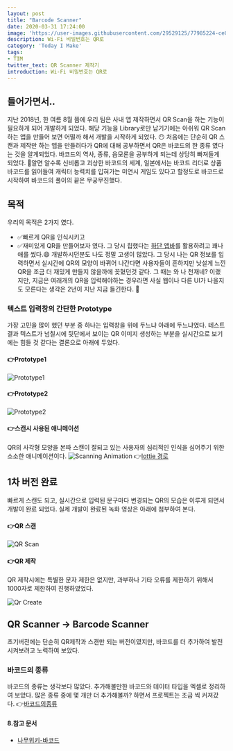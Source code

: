 ```yaml
---
layout: post
title: "Barcode Scanner"
date: 2020-03-31 17:24:00
image: 'https://user-images.githubusercontent.com/29529125/77985224-ce0fb280-734e-11ea-9807-9eaa2bd8bb2e.png'
description: Wi-Fi 비밀번호는 QR로
category: 'Today I Make'
tags:
- TIM
twitter_text: QR Scanner 제작기
introduction: Wi-Fi 비밀번호는 QR로
---
```


## 들어가면서..
지난 2018년, 한 여름 8월 쯤에 우리 팀은 사내 앱 제작하면서 QR Scan을 하는 기능이 필요하게 되어 개발하게 되었다. 해당 기능을 Library로만 남기기에는 아쉬워 QR Scan 하는 앱을 만들어 보면 어떨까 해서 개발을 시작하게 되었다. 😶
처음에는 단순히 QR 스캔과 제작만 하는 앱을 만들려다가 QR에 대해 공부하면서 QR은 바코드의 한 종류 였다는 것을 알게되었다. 바코드의 역사, 종류, 음모론을 공부하게 되는데 상당히 빠져들게 되었다. 🤖알면 알수록 신비롭고 괴상한 바코드의 세계, 일본에서는 바코드 리더로 상품 바코드를 읽어들여 캐릭터 능력치를 입혀가는 미연시 게임도 있다고 할정도로 바코드로 시작하여 바코드의 풀이의 끝은 무궁무진했다. 

## 목적
우리의 목적은 2가지 였다.
- ✅빠르게 QR을 인식시키고 
- ✅재미있게 QR을 만들어보자 였다.
그 당시 힙했다는 [하단 앱바](https://material.io/components/app-bars-bottom/#anatomy)를 활용하려고 꽤나 애를 썼다.😄 개발하시던분도 나도 정말 고생이 많았다.
그 당시 나는 QR 정보를 입력하면서 실시간에 QR의 모양이 바뀌어 나간다면 사용자들이 흔하지만 낫설게 느낀 QR을 조금 더 재밌게 만들지 않을까에 꽂혔던것 같다.
그 때는 와 나 천재네? 이랬지만, 지금은 여래개의 QR을 입력해야하는 경우라면 사실 웹이나 다른 UI가 나을지도 모른다는 생각은 2년이 지난 지금 들긴한다. 🤡

### 텍스트 입력창의 간단한 Prototype
가장 고민을 많이 했던 부분 중 하나는 입력창을 위에 두느냐 아래에 두느냐였다. 테스트 결과 텍스트가 넘칠시에 뒷단에서 보이는 QR 이미지 생성하는 부분을 실시간으로 보기에는 힘들 것 같다는 결론으로 아래에 두었다.
#### 👉Prototype1
![Prototype1](https://user-images.githubusercontent.com/29529125/77986816-00231380-7353-11ea-83c8-47a591ec18d2.gif)
#### 👉Prototype2
![Prototype2](https://user-images.githubusercontent.com/29529125/77986163-63ac4180-7351-11ea-93fc-ca484fe5d82c.gif)

#### 👉스캔시 사용된 애니메이션 
QR의 사각형 모양을 본따 스캔이 잘되고 있는 사용자의 심리적인 인식을 심어주기 위한 소소한 애니메이션이다.
![Scanning Animation](https://user-images.githubusercontent.com/29529125/77987124-ec2be180-7353-11ea-97c4-a6fbae1284a5.gif)
👉[lottie 경로](https://lottiefiles.com/18169-simple-scan-animation)


## 1차 버전 완료
빠르게 스캔도 되고, 실시간으로 입력된 문구마다 변경되는 QR의 모습은 이루게 되면서 개발이 완료 되었다. 
실제 개발이 완료된 녹화 영상은 아래에 첨부하여 본다.

#### 👉QR 스캔
![QR Scan](https://user-images.githubusercontent.com/29529125/77983272-86d2f300-7349-11ea-8fa3-9ac7868f25ab.gif)

#### 👉QR 제작
QR 제작시에는 특별한 문자 제한은 없지만, 과부하나 기타 오류를 제한하기 위해서 1000자로 제한하여 진행하였었다.

![Qr Create](https://user-images.githubusercontent.com/29529125/77982474-63a74400-7347-11ea-957b-bcd08cb808a2.gif)


## QR Scanner -> Barcode Scanner 
초기버전에는 단순히 QR제작과 스캔만 되는 버전이였지만, 바코드를 더 추가하여 발전시켜보려고 노력하여 보았다. 

### 바코드의 종류 
바코드의 종류는 생각보다 많았다. 추가해볼만한 바코드와 데이터 타입을 엑셀로 정리하여 보았다. 많은 종류 중에 몇 개만 더 추가해볼까? 하면서 프로젝트는 조금 씩 커져갔다.
👉[바코드의종류](https://docs.google.com/spreadsheets/d/12QsEy9Q259WckKjOmFr9uuO6wFndcBunB7rJhQDl1ak/edit?usp=sharing)




#### 8.참고 문서 
- [나무위키-바코드](https://namu.wiki/w/%EB%B0%94%EC%BD%94%EB%93%9C)
